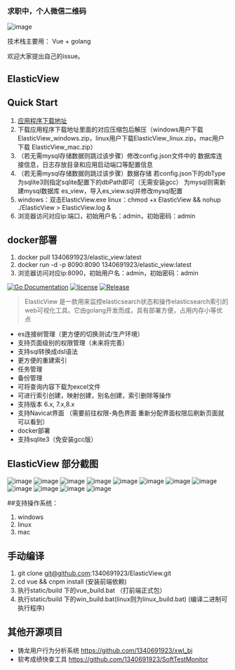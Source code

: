 ﻿### 求职中，个人微信二维码

![image](https://gitee.com/cynthia520/elastic-view/raw/main/static/show_img/weixin.jpg)  

技术栈主要用： Vue + golang

欢迎大家提出自己的issue。

ElasticView
-----------

## Quick Start
1. [应用程序下载地址]( https://gitee.com/cynthia520/elastic-view/releases/)
2. 下载应用程序下载地址里面的对应压缩包后解压（windows用户下载ElasticView_windows.zip，linux用户下载ElasticView_linux.zip，mac用户下载 ElasticView_mac.zip）
3. （若无需mysql存储数据则跳过该步骤）修改config.json文件中的 数据库连接信息，日志存放目录和应用启动端口等配置信息
4. （若无需mysql存储数据则跳过该步骤）数据存储 若config.json下的dbType为sqlite3则指定sqlite配置下的dbPath即可（无需安装gcc）
   为mysql则需新建mysql数据库 es_view，导入es_view.sql并修改mysql配置
5. windows：双击ElasticView.exe  linux：chmod +x ElasticView && nohup ./ElasticView > ElasticView.log &
6. 浏览器访问对应ip:端口，初始用户名：admin，初始密码：admin

## docker部署
1. docker pull 1340691923/elastic_view:latest
2. docker run -d -p 8090:8090 1340691923/elastic_view:latest
3. 浏览器访问对应ip:8090，初始用户名：admin，初始密码：admin


[![Go Documentation](http://img.shields.io/badge/go-documentation-blue.svg?style=flat-square)](https://godoc.org/github.com/1340691923/ElasticView)
[![license](https://img.shields.io/github/license/mashape/apistatus.svg?maxAge=2592000)](https://github.com/1340691923/ElasticView/blob/main/LICENSE)
[![Release](https://img.shields.io/github/release/1340691923/ElasticView.svg?label=Release)](https://gitee.com/cynthia520/elastic-view/releases)
> ElasticView 是一款用来监控elasticsearch状态和操作elasticsearch索引的web可视化工具。它由golang开发而成，具有部署方便，占用内存小等优点
 * es连接树管理（更方便的切换测试/生产环境）
 * 支持页面级别的权限管理（未来将完善）
 * 支持sql转换成dsl语法
 * 更方便的重建索引
 * 任务管理
 * 备份管理
 * 可将查询内容下载为excel文件
 * 可进行索引创建，映射创建，别名创建，索引删除等操作
 * 支持版本 6.x, 7.x,8.x
 * 支持Navicat界面 （需要前往权限-角色界面 重新分配界面权限后刷新页面就可以看到）
 * docker部署
 * 支持sqlite3（免安装gcc版）
 
 
## ElasticView 部分截图

![image](https://gitee.com/cynthia520/elastic-view/raw/main/static/show_img/1.png)
![image](https://gitee.com/cynthia520/elastic-view/raw/main/static/show_img/2.png)
![image](https://gitee.com/cynthia520/elastic-view/raw/main/static/show_img/3.png)
![image](https://gitee.com/cynthia520/elastic-view/raw/main/static/show_img/4.png)
![image](https://gitee.com/cynthia520/elastic-view/raw/main/static/show_img/5.png)
![image](https://gitee.com/cynthia520/elastic-view/raw/main/static/show_img/6.png)
![image](https://gitee.com/cynthia520/elastic-view/raw/main/static/show_img/7.png)
![image](https://gitee.com/cynthia520/elastic-view/raw/main/static/show_img/8.png)
![image](https://gitee.com/cynthia520/elastic-view/raw/main/static/show_img/9.png)
![image](https://gitee.com/cynthia520/elastic-view/raw/main/static/show_img/10.png)
![image](https://gitee.com/cynthia520/elastic-view/raw/main/static/show_img/11.png)
![image](https://gitee.com/cynthia520/elastic-view/raw/main/static/show_img/12.png)


##支持操作系统：
1. windows
2. linux
3. mac

## 手动编译
 1. git clone git@github.com:1340691923/ElasticView.git
 2. cd vue && cnpm install (安装前端依赖)
 3. 执行static/build 下的vue_build.bat （打前端正式包）
 4. 执行static/build 下的win_build.bat(linux则为linux_build.bat)  (编译二进制可执行程序)
 
## 其他开源项目
 * 铸龙用户行为分析系统     https://github.com/1340691923/xwl_bi
 * 软考成绩快查工具        https://github.com/1340691923/SoftTestMonitor